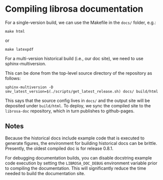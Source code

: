 # Compiling librosa documentation

For a single-version build, we can use the Makefile in the `docs/` folder, e.g.:

```
make html
```
or
```
make latexpdf
```

For a multi-version historical build (i.e., our doc site), we need to use
sphinx-multiversion.

This can be done from the top-level source directory of the repository as follows:

```
sphinx-multiversion -D smv_latest_version=$(./scripts/get_latest_release.sh) docs/ build/html
```

This says that the source config lives in `docs/` and the output site will be
deposited under `build/html`.  To deploy, we sync the compiled site to the
`librosa-doc` repository, which in turn publishes to github-pages.

## Notes

Because the historical docs include example code that is executed to generate
figures, the environment for building historical docs can be brittle.
Presently, the oldest compiled doc is for release 0.8.1.

For debugging documentation builds, you can disable docstring example code
execution by setting the `LIBROSA_DOC_DEBUG` environment variable prior to
compiling the documentation.  This will significantly reduce the time needed to
build the documentation site.

